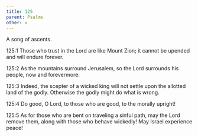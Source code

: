 ```yaml
---
title: 125
parent: Psalms
other: x
---
```



A song of ascents.


<a name="125:1">125:1</a> Those who trust in the Lord are like Mount Zion;
it cannot be upended and will endure forever.

<a name="125:2">125:2</a> As the mountains surround Jerusalem,
so the Lord surrounds his people,
now and forevermore.

<a name="125:3">125:3</a> Indeed, the scepter of a wicked king will not settle
upon the allotted land of the godly.
Otherwise the godly might
do what is wrong.

<a name="125:4">125:4</a> Do good, O Lord, to those who are good,
to the morally upright!

<a name="125:5">125:5</a> As for those who are bent on traveling a sinful path,
may the Lord remove them, along with those who behave wickedly!
May Israel experience peace!